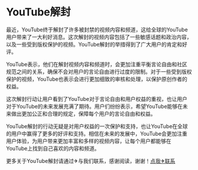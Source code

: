 # YouTube解封

最近，YouTube终于解封了许多被封禁的视频内容和频道，这给全球的YouTube用户带来了一大利好消息。这次解封的视频内容包括了一些敏感话题和政治内容，以及一些受到版权保护的视频。YouTube解封的举措得到了广大用户的肯定和好评。

YouTube表示，他们在解封视频内容和频道时，会更加注重平衡言论自由和社区规范之间的关系，确保不会对用户的言论自由进行过度的限制。对于一些受到版权保护的视频，YouTube也表示会进行更加细致的审核和处理，以保护原创作者的权益。

这次解封行动让用户看到了YouTube对于言论自由和用户权益的重视，也让用户对于YouTube的未来发展充满了期待。用户们纷纷表示，希望YouTube能够在未来做出更加公正和合理的规定，保障每个用户的言论自由和权益。

YouTube解封的行动无疑是对用户权益的一次保护和支持，也让YouTube在全球的用户中赢得了更多的好评和支持。相信在未来的发展中，YouTube会更加注重用户体验，为用户带来更加丰富和多样的视频内容，让每个用户都能够在YouTube上找到自己喜欢的内容和频道。

更多关于YouTube解封请通过✈与我们联系，感谢阅读，谢谢！[点我✈联系](https://www.k02.cc)